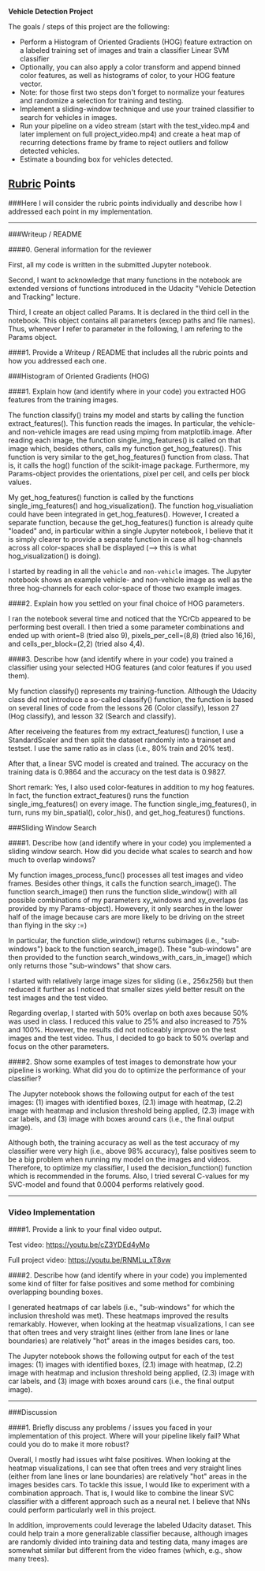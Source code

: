 **Vehicle Detection Project**

The goals / steps of this project are the following:

* Perform a Histogram of Oriented Gradients (HOG) feature extraction on a labeled training set of images and train a classifier Linear SVM classifier
* Optionally, you can also apply a color transform and append binned color features, as well as histograms of color, to your HOG feature vector. 
* Note: for those first two steps don't forget to normalize your features and randomize a selection for training and testing.
* Implement a sliding-window technique and use your trained classifier to search for vehicles in images.
* Run your pipeline on a video stream (start with the test_video.mp4 and later implement on full project_video.mp4) and create a heat map of recurring detections frame by frame to reject outliers and follow detected vehicles.
* Estimate a bounding box for vehicles detected.

[//]: # (Image References)
[image1]: ./output_images/car_not_car.png
[image2]: ./examples/HOG_example.jpg
[image3]: ./examples/sliding_windows.jpg
[image4]: ./examples/sliding_window.jpg
[image5]: ./examples/bboxes_and_heat.png
[image6]: ./examples/labels_map.png
[image7]: ./examples/output_bboxes.png
[video1]: ./project_video.mp4

## [Rubric](https://review.udacity.com/#!/rubrics/513/view) Points
###Here I will consider the rubric points individually and describe how I addressed each point in my implementation.  

---
###Writeup / README

####0. General information for the reviewer

First, all my code is written in the submitted Jupyter notebook. 

Second, I want to acknowledge that many functions in the notebook are extended versions of functions introduced in the Udacity "Vehicle Detection and Tracking" lecture. 

Third, I create an object called Params. It is declared in the third cell in the notebook. This object contains all parameters (excep paths and file names). Thus, whenever I refer to parameter in the following, I am refering to the Params object.

####1. Provide a Writeup / README that includes all the rubric points and how you addressed each one.  

###Histogram of Oriented Gradients (HOG)

####1. Explain how (and identify where in your code) you extracted HOG features from the training images.


The function classify() trains my model and starts by calling the function extract_features(). This function reads the images. In particular, the vehicle- and non-vehicle images are read using mpimg from matplotlib.image. After reading each image, the function single_img_features() is called on that image which, besides others, calls my function get_hog_features(). This function is very similar to the get_hog_features() function from class. That is, it calls the hog() function of the scikit-image package. Furthermore, my Params-object provides the orientations, pixel per cell, and cells per block values. 

My get_hog_features() function is called by the functions single_img_features() and hog_visualization(). The function hog_visualiation could have been integrated in get_hog_features(). However, I created a separate function, because the get_hog_features() function is already quite "loaded" and, in particular within a single Jupyter notebook, I believe that it is simply clearer to provide a separate function in case all hog-channels across all color-spaces shall be displayed (--> this is what hog_visualization() is doing).


I started by reading in all the `vehicle` and `non-vehicle` images.  The Jupyter notebook shows an example vehicle- and non-vehicle image as well as the three hog-channels for each color-space of those two example images. 


####2. Explain how you settled on your final choice of HOG parameters.


I ran the notebook several time and noticed that the YCrCb appeared to be performing best overall. I then tried a some parameter combinations and ended up with orient=8 (tried also 9), pixels_per_cell=(8,8) (tried also 16,16), and cells_per_block=(2,2) (tried also 4,4).

####3. Describe how (and identify where in your code) you trained a classifier using your selected HOG features (and color features if you used them).

My function classify() represents my training-function. Although the Udacity class did not introduce a so-called classify() function, the function is based on several lines of code from the lessons 26 (Color classify), lesson 27 (Hog classify), and lesson 32 (Search and classify). 

After receiveing the features from my extract_features() function, I use a StandardScaler and then split the dataset randomly into a trainset and testset. I use the same ratio as in class (i.e., 80% train and 20% test).

After that, a linear SVC model is created and trained. The accuracy on the training data is 0.9864 and the accuracy on the test data is 0.9827.

Short remark: 
Yes, I also used color-features in addition to my hog features. In fact, the function extract_features() runs the function single_img_features() on every image. The function single_img_features(), in turn, runs my bin_spatial(), color_his(), and get_hog_features() functions. 

###Sliding Window Search

####1. Describe how (and identify where in your code) you implemented a sliding window search.  How did you decide what scales to search and how much to overlap windows?

My function images_process_func() processes all test images and video frames. Besides other things, it calls the function search_image(). The function search_image() then runs the function slide_window() with all possible combinations of my parameters xy_windows and xy_overlaps (as provided by my Params-object). Howevery, it only searches in the lower half of the image because cars are more likely to be driving on the street than flying in the sky :=)

In particular, the function slide_window() returns subimages (i.e., "sub-windows") back to the function search_image(). These "sub-windows" are then provided to the function search_windows_with_cars_in_image() which only returns those "sub-windows" that show cars.

I started with relatively large image sizes for sliding (i.e., 256x256) but then reduced it further as I noticed that smaller sizes yield better result on the test images and the test video. 

Regarding overlap, I started with 50% overlap on both axes because 50% was used in class. I reduced this value to 25% and also increased to 75% and 100%. However, the results did not noticeably improve on the test images and the test video. Thus, I decided to go back to 50% overlap and focus on the other parameters. 

####2. Show some examples of test images to demonstrate how your pipeline is working.  What did you do to optimize the performance of your classifier?

The Jupyter notebook shows the following output for each of the test images: 
(1) images with identified boxes, (2.1) image with heatmap, (2.2) image with heatmap and inclusion threshold being applied, (2.3) image with car labels, and (3) image with boxes around cars (i.e., the final output image). 

Although both, the training accuracy as well as the test accuracy of my classifier were very high (i.e., above 98% accuracy), false positives seem to be a big problem when running my model on the images and videos. Therefore, to optimize my classifier, I used the decision_function() function which is recommended in the forums. Also, I tried several C-values for my SVC-model and found that 0.0004 performs relatively good.

---

### Video Implementation

####1. Provide a link to your final video output.  

Test video: https://youtu.be/cZ3YDEd4yMo

Full project video: https://youtu.be/RNMLu_xT8vw 

####2. Describe how (and identify where in your code) you implemented some kind of filter for false positives and some method for combining overlapping bounding boxes.

I generated heatmaps of car labels (i.e., "sub-windows" for which the inclusion threshold was met). These heatmaps improved the results remarkably. However, when looking at the heatmap visualizations, I can see that often trees and very straight lines (either from lane lines or lane boundaries) are relatively "hot" areas in the images besides cars, too.


The Jupyter notebook shows the following output for each of the test images: 
(1) images with identified boxes, (2.1) image with heatmap, (2.2) image with heatmap and inclusion threshold being applied, (2.3) image with car labels, and (3) image with boxes around cars (i.e., the final output image).

---

###Discussion

####1. Briefly discuss any problems / issues you faced in your implementation of this project.  Where will your pipeline likely fail?  What could you do to make it more robust?

Overall, I mostly had issues wiht false positives. When looking at the heatmap visualizations, I can see that often trees and very straight lines (either from lane lines or lane boundaries) are relatively "hot" areas in the images besides cars. To tackle this issue, I would like to experiment with a combination approach. That is, I would like to combine the linear SVC classifier with a different approach such as a neural net. I believe that NNs could perform particularly well in this project. 

In addition, improvements could leverage the labeled Udacity dataset. This could help train a more generalizable classifier because, although images are randomly divided into training data and testing data, many images are somewhat similar but different from the video frames (which, e.g., show many trees).

